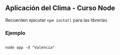 ## Aplicación del Clima - Curso Node

Recuerden ejecutar ```npm install``` para las librerías

### Ejemplo

```

node app -d "Valencia"    
```